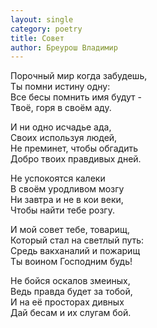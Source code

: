 ```yaml
---
layout: single
category: poetry
title: Совет
author: Бреурош Владимир
---
```


Порочный мир когда забудешь,   
Ты помни истину одну:   
Все бесы помнить имя будут -   
Твоё, горя в своём аду.   

И ни одно исчадье ада,   
Своих используя людей,   
Не преминет, чтобы обгадить   
Добро твоих правдивых дней.   

Не успокоятся калеки   
В своём уродливом мозгу   
Ни завтра и не в кои веки,   
Чтобы найти тебе розгу.   

И мой совет тебе, товарищ,   
Который стал на светлый путь:   
Средь вакханалий и пожарищ   
Ты воином Господним будь!   

Не бойся оскалов змеиных,   
Ведь правда будет за тобой,   
И на её просторах дивных   
Дай бесам и их слугам бой.   
